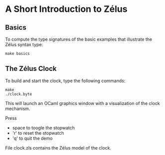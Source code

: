 # A Short Introduction to Zélus

## Basics

To compute the type signatures of the basic examples that illustrate
the Zélus syntax type:

```
make basics
```

## The Zélus Clock

To build and start the clock, type the following commands:

```
make
./clock.byte
```

This will launch an OCaml graphics window with a visualization of the
clock mechanism.

Press
- space to toogle the stopwatch
- 'r' to reset the stopwatch
- 'q' to quit the demo

File clock.zls contains the Zélus model of the clock.
